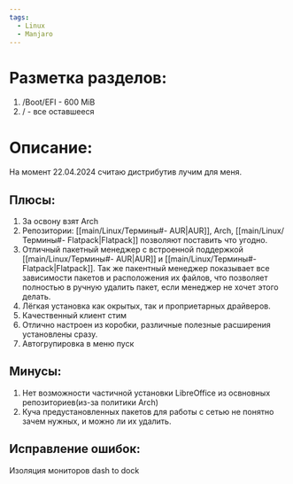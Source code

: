 ```yaml
---
tags:
  - Linux
  - Manjaro
---
```

# Разметка разделов:
1. /Boot/EFI - 600 MiB
2. / - все оставшееся
# Описание:
На момент 22.04.2024 считаю дистрибутив лучим для меня.
## Плюсы:
1. За освону взят Arch
2. Репозитории: [[main/Linux/Термины#- AUR|AUR]], Arch, [[main/Linux/Термины#- Flatpack|Flatpack]] позволяют поставить что угодно.
3. Отличный пакетный менеджер с встроенной поддержкой [[main/Linux/Термины#- AUR|AUR]] и [[main/Linux/Термины#- Flatpack|Flatpack]]. Так же пакентный менеджер показывает все зависимости пакетов и расположения их файлов, что позволяет полностью в ручную удалить пакет, если менеджер не хочет этого делать.
4. Лёгкая установка как окрытых, так и проприетарных драйверов.
5. Качественный клиент стим
6. Отлично настроен из коробки, различные полезные расширения установлены сразу.
7. Автогрупировка в меню пуск
## Минусы:
1. Нет возможности частичной установки LibreOffice из освновных репозиториев(из-за политики Arch)
2. Куча предустановленных пакетов для работы с сетью не понятно зачем нужных, и можно ли их удалить.
## Исправление ошибок:
Изоляция мониторов dash to dock



